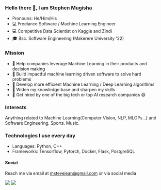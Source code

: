 ### Hello there 👋, I am Stephen Mugisha

<!--
**steph-en-m/steph-en-m** is a ✨ _special_ ✨ repository because its `README.md` (this file) appears on your GitHub profile.

Here are some ideas to get you started:

- 🔭 I’m currently working on ...
- 🌱 I’m currently learning ...
- 👯 I’m looking to collaborate on ...
- 🤔 I’m looking for help with ...
- 💬 Ask me about ...
- 📫 How to reach me: ...
- 😄 Pronouns: ...
- ⚡ Fun fact: ...
-->

- Pronouns: He/Him/His
- :computer:  Freelance Software / Machine Learning Engineer
- :computer: Competitive Data Scientist on Kaggle and Zindi
- 🎓 Bsc. Software Engineering (Makerere University '22)


### Mission

- :robot:  Help companies leverage Machine Learning in their products and decision making
- :robot:  Build impactful machine learning driven software to solve hard problems
- :brain:  Develop more efficient Machine Learning / Deep Learning algorithms
- :brain:  Widen my knowledge base and sharpen my skills
- :robot:  Get hired by one of the big tech or top AI research companies 😄

### Interests

Anything related to Machine Learning(Computer Vision, NLP, MLOPs...) and Software Engineering. Sports. Music.

### Technologies I use every day
- Languages: Python, C++
- Frameworks: Tensorflow, Pytorch, Docker, Flask, PostgreSQL

#### Social

Reach me via email at mstevejean@gmail.com or via social media

[<img src="https://img.shields.io/badge/linkedin-%230077B5.svg?&style=for-the-badge&logo=linkedin&logoColor=white" />](https://www.linkedin.com/in/stephen-mugisha-b3025a159/)  [<img src="https://img.shields.io/badge/twitter-%231DA1F2.svg?&style=for-the-badge&logo=twitter&logoColor=white" />](https://twitter.com/smugisha_) 
 

<!--
[![Stephen's Github Stats](https://github-readme-stats.vercel.app/api?username=steph-en-m)](https://github.com/anuraghazra/github-readme-stats)
[<img src="https://img.shields.io/badge/medium-%2312100E.svg?&style=for-the-badge&logo=medium&logoColor=white" />](https://medium.com/@SergiosKar) 
-->



